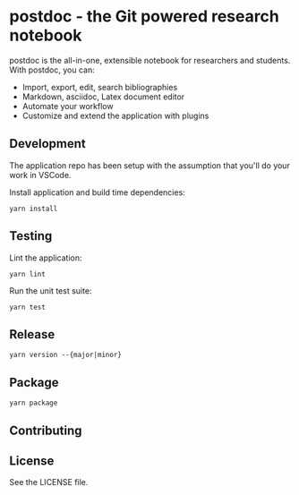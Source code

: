 # postdoc - the Git powered research notebook

postdoc is the all-in-one, extensible notebook for researchers
and students. With postdoc, you can:

- Import, export, edit, search bibliographies
- Markdown, asciidoc, Latex document editor
- Automate your workflow
- Customize and extend the application with plugins

## Development

The application repo has been setup with the assumption that you'll do your work in VSCode.

Install application and build time dependencies:

    yarn install

## Testing

Lint the application:

    yarn lint

Run the unit test suite:

    yarn test

## Release

    yarn version --{major|minor}

## Package

    yarn package

## Contributing

## License

See the LICENSE file.
